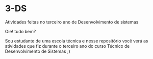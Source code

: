 # 3-DS
Atividades feitas no terceiro ano de Desenvolvimento de sistemas

Oie! tudo bem?

Sou estudante de uma escola técnica e nesse repositório você verá as atividades que fiz durante o terceiro ano do curso Técnico de Desenvolvimento de Sistemas ;) 
